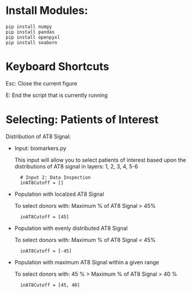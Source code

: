 # Install Modules:

    pip install numpy
    pip install pandas
    pip install openpyxl
    pip install seaborn


# Keyboard Shortcuts

Esc: Close the current figure

E: End the script that is currently running


# Selecting: Patients of Interest

Distribution of AT8 Signal:

- Input: biomarkers.py
  
  This input will allow you to select patients of interest based upon the distributions of AT8 signal in layers: 1, 2, 3, 4, 5-6

        # Input 2: Data Inspection
        inAT8Cutoff = []

- Population with localzed AT8 Signal

  To select donors with: Maximum % of AT8 Signal > 45%

        inAT8Cutoff = [45]

- Population with evenly distributed AT8 Signal

  To select donors with: Maximum % of AT8 Signal < 45%

        inAT8Cutoff = [-45]

- Population with maximum AT8 Signal within a given range

  To select donors with: 45 %  > Maximum % of AT8 Signal > 40 %

        inAT8Cutoff = [45, 40]
